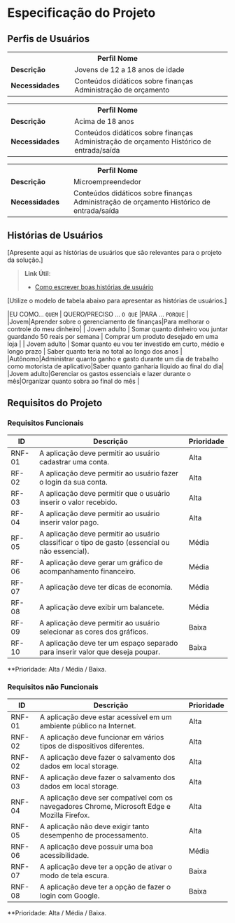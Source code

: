 # Especificação do Projeto

## Perfis de Usuários

<table>
<tbody>
<tr align=center>
<th colspan="2">Perfil Nome </th>
</tr>
<tr>
<td width="150px"><b>Descrição</b></td>
<td width="600px">Jovens de 12 a 18 anos de idade</td>
</tr>
<tr>
<td><b>Necessidades</b></td>
<td>Conteúdos didáticos sobre finanças
Administração de orçamento
</td>
</tr>
</tbody>
</table>

<table>
<tbody>
<tr align=center>
<th colspan="2">Perfil Nome </th>
</tr>
<tr>
<td width="150px"><b>Descrição</b></td>
<td width="600px">Acima de 18 anos</td>
</tr>
<tr>
<td><b>Necessidades</b></td>
<td>Conteúdos didáticos sobre finanças
Administração de orçamento
Histórico de entrada/saída
</td>
</tr>
</tbody>
</table>

<table>
<tbody>
<tr align=center>
<th colspan="2">Perfil Nome </th>
</tr>
<tr>
<td width="150px"><b>Descrição</b></td>
<td width="600px">Microempreendedor</td>
</tr>
<tr>
<td><b>Necessidades</b></td>
<td>Conteúdos didáticos sobre finanças
Administração de orçamento
Histórico de entrada/saída
</td>
</tr>
</tbody>
</table>

## Histórias de Usuários

[Apresente aqui as histórias de usuários que são relevantes para o projeto da solução.]

> **Link Útil**:
> - [Como escrever boas histórias de usuário](https://medium.com/vertice/como-escrever-boas-users-stories-hist%C3%B3rias-de-usu%C3%A1rios-b29c75043fac)

[Utilize o modelo de tabela abaixo para apresentar as histórias de usuários.]

|EU COMO... `QUEM`   | QUERO/PRECISO ... `O QUE` |PARA ... `PORQUE`                 |
|Jovem|Aprender sobre o gerenciamento de finanças|Para melhorar o controle do meu dinheiro|
| Jovem adulto                | Somar quanto dinheiro vou juntar guardando 50 reais por semana                      | Comprar um produto desejado em uma loja
|
| Jovem adulto            | Somar quanto eu vou ter investido em curto, médio e longo prazo                       | Saber quanto teria no total ao longo dos anos |
|Autônomo|Administrar quanto ganho e gasto durante um dia de trabalho como motorista de aplicativo|Saber quanto ganharia líquido ao final do dia|
|Jovem adulto|Gerenciar os gastos essenciais e lazer durante o mês|Organizar quanto sobra ao final do mês |

## Requisitos do Projeto

### Requisitos Funcionais

|ID      | Descrição               |Prioridade |
|--------|-------------------------|----|
| RNF-01 | A aplicação deve permitir ao usuário cadastrar uma conta.                    | Alta  | 
| RF- 02 | A aplicação deve permitir ao usuário fazer o login da sua conta. | Alta  | 
| RF- 03 | A aplicação deve permitir que o usuário inserir o valor recebido. | Alta  | 
| RF- 04 |  A aplicação deve permitir ao usuário inserir valor pago.| Alta  | 
| RF- 05 | A aplicação deve permitir ao usuário classificar o tipo de gasto (essencial ou não essencial). | Média | 
| RF- 06 | A aplicação deve gerar um gráfico de acompanhamento financeiro.| Média | 
| RF- 07 | A aplicação deve ter dicas de economia. | Média  | 
| RF- 08 | A aplicação deve exibir um balancete. | Média | 
| RF- 09 | A aplicação deve permitir ao usuário selecionar as cores dos gráficos. | Baixa | 
| RF- 10 | A aplicação deve ter um espaço separado para inserir valor que deseja poupar. | Baixa | 

**Prioridade: Alta / Média / Baixa. 

### Requisitos não Funcionais

|ID      | Descrição               |Prioridade |
|--------|-------------------------|----|
| RNF-01 | A aplicação deve estar acessível em um ambiente público na Internet.                   | Alta  | 
|RNF- 02|A aplicação deve funcionar em vários tipos de dispositivos diferentes.|Alta|
|RNF- 02|A aplicação deve fazer o salvamento dos dados em local storage.|Alta|
|RNF-03 |A aplicação deve fazer o salvamento dos dados em local storage.|Alta|
|RNF-04 |A aplicação deve ser compatível com os navegadores Chrome, Microsoft Edge e Mozilla Firefox.|Alta|
|RNF-05  |A aplicação não deve exigir tanto desempenho de processamento.|Alta|
|RNF-06  |A aplicação deve possuir uma boa acessibilidade. |Média|
|RNF-07  |A aplicação deve ter a opção de ativar o modo de tela escura.|Baixa|
|RNF-08  |A aplicação deve ter a opção de fazer o login com Google.|Baixa|
**Prioridade: Alta / Média / Baixa. 

